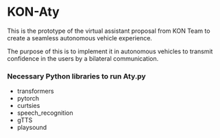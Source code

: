 # KON-Aty
This is the prototype of the virtual assistant proposal from KON Team to create a seamless autonomous vehicle experience. 

The purpose of this is to implement it in autonomous vehicles to transmit confidence in the users by a bilateral communication.

### Necessary Python libraries to run Aty.py

- transformers
- pytorch
- curtsies
- speech_recognition
- gTTS
- playsound
